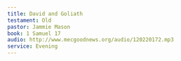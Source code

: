 ```yaml
---
title: David and Goliath
testament: Old
pastor: Jammie Mason
book: 1 Samuel 17
audio: http://www.mecgoodnews.org/audio/120220172.mp3
service: Evening
---
```

